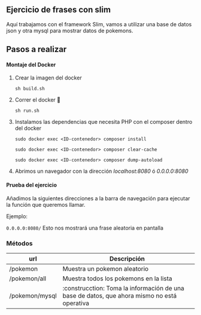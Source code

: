 ## Ejercicio de frases con slim

Aquí trabajamos con el framework Slim, vamos a utilizar una base de datos json y otra mysql para mostrar datos de pokemons.

## Pasos a realizar


#### Montaje del Docker

1. Crear la imagen del docker

    `sh build.sh`

2. Correr el docker :whale:

    `sh run.sh`

3. Instalamos las dependencias que necesita PHP con el composer dentro del docker

    `sudo docker exec <ID-contenedor> composer install`

    `sudo docker exec <ID-contenedor> composer clear-cache`

    `sudo docker exec <ID-contenedor> composer dump-autoload`

4. Abrimos un navegador con la dirección *localhost:8080* ó *0.0.0.0:8080*


#### Prueba del ejercicio

Añadimos la siguientes direcciones a la barra de navegación para ejecutar la función que queremos llamar.

Ejemplo:

`0.0.0.0:8080/`    Esto nos mostrará una frase aleatoria en pantalla

### Métodos


|  url                      |     Descripción                                       |
| ------------------------- | ----------------------------------------------------- |
|  /pokemon                 |  Muestra un pokemon aleatorio                         |
|  /pokemon/all             |  Muestra todos los pokemons en la lista               |
|  /pokemon/mysql           |  :construcction: Toma la información de una base de datos, que ahora mismo no está operativa      |